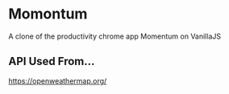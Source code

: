 # Momontum
A clone of the productivity chrome app Momentum on VanillaJS

## API Used From...  
https://openweathermap.org/  
